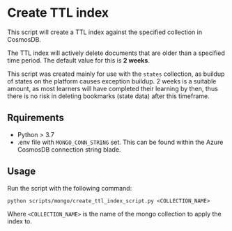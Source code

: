 # Create TTL index

This script will create a TTL index against the specified collection in CosmosDB.

The TTL index will actively delete documents that are older than a specified time period. The default value for this is **2 weeks**.

This script was created mainly for use with the `states` collection, as buildup of states on the platform causes exception buildup. 2 weeks is a suitable amount, as most learners will have completed their learning by then, thus there is no risk in deleting bookmarks (state data) after this timeframe.

## Rquirements

- Python > 3.7
- .env file with `MONGO_CONN_STRING` set. This can be found within the Azure CosmosDB connection string blade.

## Usage

Run the script with the following command:

`python scripts/mongo/create_ttl_index_script.py <COLLECTION_NAME>`

Where `<COLLECTION_NAME>` is the name of the mongo collection to apply the index to.
